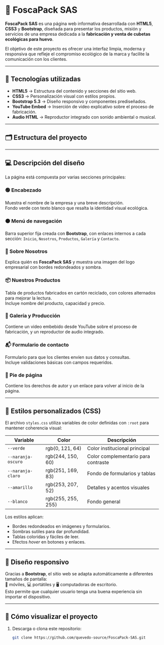 # 🌱 FoscaPack SAS

**FoscaPack SAS** es una página web informativa desarrollada con **HTML5**, **CSS3** y **Bootstrap**, diseñada para presentar los productos, misión y servicios de una empresa dedicada a la **fabricación y venta de cubetas ecológicas para huevo**.

El objetivo de este proyecto es ofrecer una interfaz limpia, moderna y responsiva que refleje el compromiso ecológico de la marca y facilite la comunicación con los clientes.

---

## 🧩 Tecnologías utilizadas

- **HTML5** → Estructura del contenido y secciones del sitio web.  
- **CSS3** → Personalización visual con estilos propios.  
- **Bootstrap 5.3** → Diseño responsivo y componentes prediseñados.  
- **YouTube Embed** → Inserción de video explicativo sobre el proceso de fabricación.  
- **Audio HTML** → Reproductor integrado con sonido ambiental o musical.  

---

## 🗂️ Estructura del proyecto


---

## 💻 Descripción del diseño

La página está compuesta por varias secciones principales:

### 🟢 Encabezado
Muestra el nombre de la empresa y una breve descripción.  
Fondo verde con texto blanco que resalta la identidad visual ecológica.

### 🟠 Menú de navegación
Barra superior fija creada con **Bootstrap**, con enlaces internos a cada sección:
`Inicio`, `Nosotros`, `Productos`, `Galería` y `Contacto`.

### 📄 Sobre Nosotros
Explica quién es **FoscaPack SAS** y muestra una imagen del logo empresarial con bordes redondeados y sombra.

### 📦 Nuestros Productos
Tabla de productos fabricados en cartón reciclado, con colores alternados para mejorar la lectura.  
Incluye nombre del producto, capacidad y precio.

### 🎥 Galería y Producción
Contiene un video embebido desde YouTube sobre el proceso de fabricación, y un reproductor de audio integrado.

### 📬 Formulario de contacto
Formulario para que los clientes envíen sus datos y consultas.  
Incluye validaciones básicas con campos requeridos.

### 🔻 Pie de página
Contiene los derechos de autor y un enlace para volver al inicio de la página.

---

## 🎨 Estilos personalizados (CSS)

El archivo `styles.css` utiliza variables de color definidas con `:root` para mantener coherencia visual:

| Variable | Color | Descripción |
|-----------|--------|-------------|
| `--verde` | rgb(0, 121, 64) | Color institucional principal |
| `--naranja-oscuro` | rgb(244, 150, 60) | Color complementario para contraste |
| `--naranja-claro` | rgb(251, 169, 83) | Fondo de formularios y tablas |
| `--amarillo` | rgb(253, 207, 52) | Detalles y acentos visuales |
| `--blanco` | rgb(255, 255, 255) | Fondo general |

Los estilos aplican:
- Bordes redondeados en imágenes y formularios.  
- Sombras sutiles para dar profundidad.  
- Tablas coloridas y fáciles de leer.  
- Efectos *hover* en botones y enlaces.  

---

## 📱 Diseño responsivo

Gracias a **Bootstrap**, el sitio web se adapta automáticamente a diferentes tamaños de pantalla:  
📱 móviles, 💻 portátiles y 🖥️ computadoras de escritorio.  
Esto permite que cualquier usuario tenga una buena experiencia sin importar el dispositivo.

---

## 🚀 Cómo visualizar el proyecto

1. Descarga o clona este repositorio:
   ```bash
   git clone https://github.com/quevedo-source/FoscaPack-SAS.git

